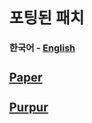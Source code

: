 # 포팅된 패치
### **한국어** - [English](portedPatches_ENG.md)

## [Paper](https://github.com/PaperMC/Paper)

## [Purpur](https://github.com/PurpurMC/Purpur)